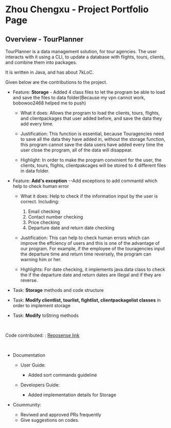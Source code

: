 # Zhou Chengxu - Project Portfolio Page

## Overview - TourPlanner

TourPlanner is a data management solution, for tour agencies. The user interacts with it using a CLI, to update a
database with flights, tours, clients, and combine them into packages.

It is written in Java, and has about 7kLoC.

Given below are the contributions to the project.

* Feature: **Storage** - Added 4 class files to let the program be able to load and save the files to data folder(Because my vpn cannot work, bobowoo2468 helped
      me to push)
      
    * What it does:  Allows the program to load the clients, tours, flights, and clientpackages that user added before, and save the data they add every time.

    * Justification: This function is essential, because Touragencies need to save all the data they have added in, without the storage function, this program
      cannot save the data users have added every time the user close the program, all of the data will disappear.
      
    * Highlight: In order to make the program convinient for the user, the clients, tours, flights, clientpakcages will be stored to 4 different files in data folder.

* Feature: **Add's exception** --Add exceptions to add commantd which help to check human error

  * What it does: Help to check if the information input by the user is correct. 
    Including:
    1. Email checking
    2. Contact number checking
    3. Price checking
    4. Departure date and return date checking
  
  * Justification: This can help to check human errors which can improve the effciency of users and this is one of the advantage of our program. For example, if the employee
    of the touragencies input the departure time and return time reversely, the program can warning him or her.
    
  * Highlights: For date checking, it implements java.data class to check the if the departure date and return dates are illegal and if they are reverse.

* Task: **Storage** methods and code structure
* Task: **Modify clientlist, tourlist, fightlist, clientpackagelist classes** in order to implement storage
* Task: **Modify** toString methods

<br>

Code contributed: : [Reposense link](https://nus-cs2113-ay2122s1.github.io/tp-dashboard/?search=demonshaha&sort=groupTitle&sortWithin=title&timeframe=commit&mergegroup=&groupSelect=groupByRepos&breakdown=true&checkedFileTypes=docs~functional-code~test-code~other&since=2021-09-25&tabOpen=true&tabType=authorship&tabAuthor=Demonshaha&tabRepo=AY2122S1-CS2113T-F11-3%2Ftp%5Bmaster%5D&authorshipIsMergeGroup=false&authorshipFileTypes=docs~functional-code~test-code&authorshipIsBinaryFileTypeChecked=false)
  
<br>

* Documentation
    * User Guide:
        * Added sort commands guideline

    * Developers Guide:
        * Added implementation details for Storage

* Coummunity:
  * Reviwed and approved PRs frequently
  * Give suggestions on codes.
